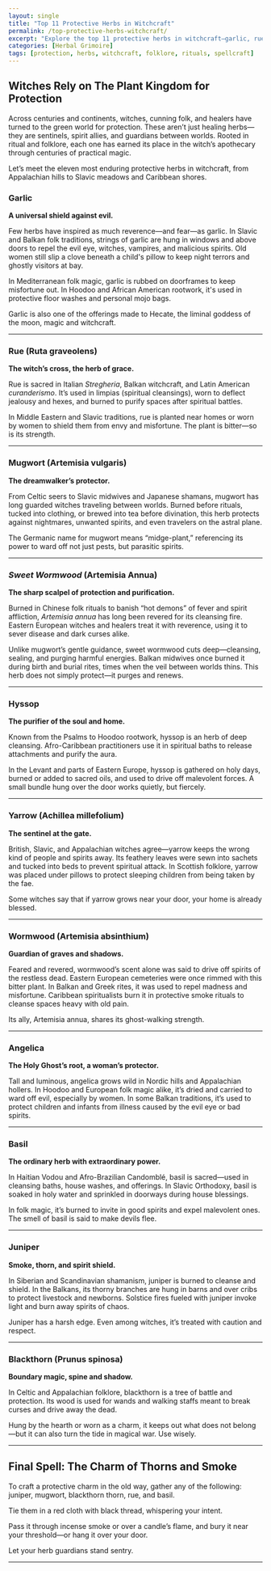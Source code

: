 ```yaml
---
layout: single
title: "Top 11 Protective Herbs in Witchcraft"
permalink: /top-protective-herbs-witchcraft/
excerpt: "Explore the top 11 protective herbs in witchcraft—garlic, rue, mugwort, and more. Discover their folklore, magical uses, and the powerful protection spells used by witches across cultures."
categories: [Herbal Grimoire]
tags: [protection, herbs, witchcraft, folklore, rituals, spellcraft]
---
```


## Witches Rely on The Plant Kingdom for Protection 

Across centuries and continents, witches, cunning folk, and healers have turned to the green world for protection. These aren’t just healing herbs—they are sentinels, spirit allies, and guardians between worlds. Rooted in ritual and folklore, each one has earned its place in the witch’s apothecary through centuries of practical magic.

Let’s meet the eleven most enduring protective herbs in witchcraft, from Appalachian hills to Slavic meadows and Caribbean shores.

### Garlic

**A universal shield against evil.**

Few herbs have inspired as much reverence—and fear—as garlic. In Slavic and Balkan folk traditions, strings of garlic are hung in windows and above doors to repel the evil eye, witches, vampires, and malicious spirits. Old women still slip a clove beneath a child's pillow to keep night terrors and ghostly visitors at bay.

In Mediterranean folk magic, garlic is rubbed on doorframes to keep misfortune out. In Hoodoo and African American rootwork, it's used in protective floor washes and personal mojo bags.

Garlic is also one of the offerings made to Hecate, the liminal goddess of the moon, magic and witchcraft. 

---

### Rue (Ruta graveolens)

**The witch’s cross, the herb of grace.**

Rue is sacred in Italian *Stregheria*, Balkan witchcraft, and Latin American *curanderismo*. It’s used in limpias (spiritual cleansings), worn to deflect jealousy and hexes, and burned to purify spaces after spiritual battles.

In Middle Eastern and Slavic traditions, rue is planted near homes or worn by women to shield them from envy and misfortune. The plant is bitter—so is its strength.

---

### Mugwort (Artemisia vulgaris)

**The dreamwalker’s protector.**

From Celtic seers to Slavic midwives and Japanese shamans, mugwort has long guarded witches traveling between worlds. Burned before rituals, tucked into clothing, or brewed into tea before divination, this herb protects against nightmares, unwanted spirits, and even travelers on the astral plane.

The Germanic name for mugwort means “midge-plant,” referencing its power to ward off not just pests, but parasitic spirits.

---

### *Sweet Wormwood* (Artemisia Annua)

**The sharp scalpel of protection and purification.**

Burned in Chinese folk rituals to banish “hot demons” of fever and spirit affliction, *Artemisia annua* has long been revered for its cleansing fire. Eastern European witches and healers treat it with reverence, using it to sever disease and dark curses alike.

Unlike mugwort’s gentle guidance, sweet wormwood cuts deep—cleansing, sealing, and purging harmful energies. Balkan midwives once burned it during birth and burial rites, times when the veil between worlds thins. This herb does not simply protect—it purges and renews.

---

### Hyssop

**The purifier of the soul and home.**

Known from the Psalms to Hoodoo rootwork, hyssop is an herb of deep cleansing. Afro-Caribbean practitioners use it in spiritual baths to release attachments and purify the aura.

In the Levant and parts of Eastern Europe, hyssop is gathered on holy days, burned or added to sacred oils, and used to drive off malevolent forces. A small bundle hung over the door works quietly, but fiercely.

---

### Yarrow (Achillea millefolium)

**The sentinel at the gate.**

British, Slavic, and Appalachian witches agree—yarrow keeps the wrong kind of people and spirits away. Its feathery leaves were sewn into sachets and tucked into beds to prevent spiritual attack. In Scottish folklore, yarrow was placed under pillows to protect sleeping children from being taken by the fae.

Some witches say that if yarrow grows near your door, your home is already blessed.

---

### Wormwood (Artemisia absinthium)

**Guardian of graves and shadows.**

Feared and revered, wormwood’s scent alone was said to drive off spirits of the restless dead. Eastern European cemeteries were once rimmed with this bitter plant. In Balkan and Greek rites, it was used to repel madness and misfortune. Caribbean spiritualists burn it in protective smoke rituals to cleanse spaces heavy with old pain.

Its ally, Artemisia annua, shares its ghost-walking strength.

---

### Angelica

**The Holy Ghost’s root, a woman’s protector.**

Tall and luminous, angelica grows wild in Nordic hills and Appalachian hollers. In Hoodoo and European folk magic alike, it’s dried and carried to ward off evil, especially by women. In some Balkan traditions, it’s used to protect children and infants from illness caused by the evil eye or bad spirits.

---

### Basil

**The ordinary herb with extraordinary power.**

In Haitian Vodou and Afro-Brazilian Candomblé, basil is sacred—used in cleansing baths, house washes, and offerings. In Slavic Orthodoxy, basil is soaked in holy water and sprinkled in doorways during house blessings.

In folk magic, it’s burned to invite in good spirits and expel malevolent ones. The smell of basil is said to make devils flee.

---

### Juniper

**Smoke, thorn, and spirit shield.**

In Siberian and Scandinavian shamanism, juniper is burned to cleanse and shield. In the Balkans, its thorny branches are hung in barns and over cribs to protect livestock and newborns. Solstice fires fueled with juniper invoke light and burn away spirits of chaos.

Juniper has a harsh edge. Even among witches, it’s treated with caution and respect.

---

### Blackthorn (Prunus spinosa)

**Boundary magic, spine and shadow.**

In Celtic and Appalachian folklore, blackthorn is a tree of battle and protection. Its wood is used for wands and walking staffs meant to break curses and drive away the dead.

Hung by the hearth or worn as a charm, it keeps out what does not belong—but it can also turn the tide in magical war. Use wisely.

---

## Final Spell: The Charm of Thorns and Smoke

To craft a protective charm in the old way, gather any of the following: juniper, mugwort, blackthorn thorn, rue, and basil. 

Tie them in a red cloth with black thread, whispering your intent. 

Pass it through incense smoke or over a candle’s flame, and bury it near your threshold—or hang it over your door.

Let your herb guardians stand sentry.

---

